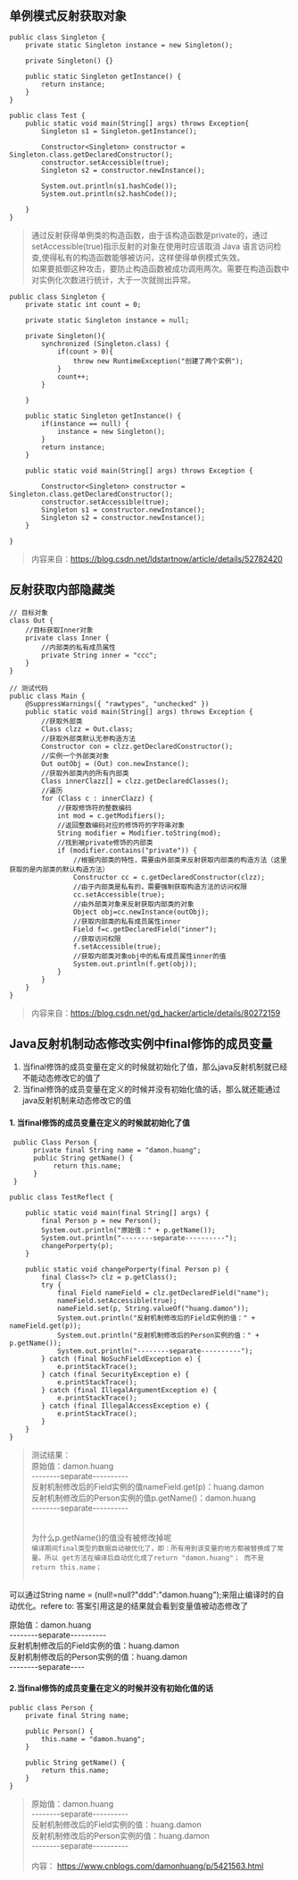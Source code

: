 ## 单例模式反射获取对象
```
public class Singleton {
    private static Singleton instance = new Singleton();  
 
    private Singleton() {}
 
    public static Singleton getInstance() {
        return instance;
    }
}

public class Test {
    public static void main(String[] args) throws Exception{
        Singleton s1 = Singleton.getInstance();
 
        Constructor<Singleton> constructor = Singleton.class.getDeclaredConstructor();
        constructor.setAccessible(true);
        Singleton s2 = constructor.newInstance();
 
        System.out.println(s1.hashCode());
        System.out.println(s2.hashCode());
 
    }
}
```
>通过反射获得单例类的构造函数，由于该构造函数是private的，通过setAccessible(true)指示反射的对象在使用时应该取消 Java 语言访问检查,使得私有的构造函数能够被访问，这样使得单例模式失效。<br>
>如果要抵御这种攻击，要防止构造函数被成功调用两次。需要在构造函数中对实例化次数进行统计，大于一次就抛出异常。
```
public class Singleton {
    private static int count = 0;
 
    private static Singleton instance = null;
 
    private Singleton(){
        synchronized (Singleton.class) {
            if(count > 0){
                throw new RuntimeException("创建了两个实例");
            }
            count++;
        }
 
    }
 
    public static Singleton getInstance() {
        if(instance == null) {
            instance = new Singleton();
        }
        return instance;
    }
 
    public static void main(String[] args) throws Exception {
 
        Constructor<Singleton> constructor = Singleton.class.getDeclaredConstructor();
        constructor.setAccessible(true);
        Singleton s1 = constructor.newInstance();
        Singleton s2 = constructor.newInstance();
    }
 
}
```
>内容来自：https://blog.csdn.net/ldstartnow/article/details/52782420

## 反射获取内部隐藏类
```
// 目标对象
class Out {
    //目标获取Inner对象
    private class Inner {
        //内部类的私有成员属性
        private String inner = "ccc";
    }
}

// 测试代码
public class Main {
    @SuppressWarnings({ "rawtypes", "unchecked" })
    public static void main(String[] args) throws Exception {
        //获取外部类
        Class clzz = Out.class;
        //获取外部类默认无参构造方法
        Constructor con = clzz.getDeclaredConstructor();
        //实例一个外部类对象
        Out outObj = (Out) con.newInstance();
        //获取外部类内的所有内部类
        Class innerClazz[] = clzz.getDeclaredClasses();
        //遍历
        for (Class c : innerClazz) {
            //获取修饰符的整数编码
            int mod = c.getModifiers();
            //返回整数编码对应的修饰符的字符串对象
            String modifier = Modifier.toString(mod);
            //找到被private修饰的内部类
            if (modifier.contains("private")) {
                //根据内部类的特性，需要由外部类来反射获取内部类的构造方法（这里获取的是内部类的默认构造方法）
                Constructor cc = c.getDeclaredConstructor(clzz);
                //由于内部类是私有的，需要强制获取构造方法的访问权限
                cc.setAccessible(true);
                //由外部类对象来反射获取内部类的对象
                Object obj=cc.newInstance(outObj);
                //获取内部类的私有成员属性inner
                Field f=c.getDeclaredField("inner");
                //获取访问权限
                f.setAccessible(true);
                //获取内部类对象obj中的私有成员属性inner的值
                System.out.println(f.get(obj));
            }
        }
    }
}
```
> 内容来自：https://blog.csdn.net/gd_hacker/article/details/80272159

## Java反射机制动态修改实例中final修饰的成员变量
1. 当final修饰的成员变量在定义的时候就初始化了值，那么java反射机制就已经不能动态修改它的值了
2. 当final修饰的成员变量在定义的时候并没有初始化值的话，那么就还能通过java反射机制来动态修改它的值

#### 1. 当final修饰的成员变量在定义的时候就初始化了值
```
 public Class Person {
      private final String name = "damon.huang";
      public String getName() {
           return this.name;
      }
 }

public class TestReflect {

    public static void main(final String[] args) {
        final Person p = new Person();
        System.out.println("原始值：" + p.getName());
        System.out.println("--------separate----------");
        changePorperty(p);
    }

    public static void changePorperty(final Person p) {
        final Class<?> clz = p.getClass();
        try {
            final Field nameField = clz.getDeclaredField("name");
            nameField.setAccessible(true);
            nameField.set(p, String.valueOf("huang.damon"));
            System.out.println("反射机制修改后的Field实例的值：" + nameField.get(p));
            System.out.println("反射机制修改后的Person实例的值：" + p.getName());
            System.out.println("--------separate----------");
        } catch (final NoSuchFieldException e) {
            e.printStackTrace();
        } catch (final SecurityException e) {
            e.printStackTrace();
        } catch (final IllegalArgumentException e) {
            e.printStackTrace();
        } catch (final IllegalAccessException e) {
            e.printStackTrace();
        }
    }
}
```
>测试结果：<br>
>原始值：damon.huang<br>
--------separate----------<br>
反射机制修改后的Field实例的值nameField.get(p)：huang.damon<br>
反射机制修改后的Person实例的值p.getName()：damon.huang<br>
--------separate----------<br>
<br><br>
为什么p.getName()的值没有被修改掉呢<br>
`编译期间final类型的数据自动被优化了，即：所有用到该变量的地方都被替换成了常量。所以 get方法在编译后自动优化成了return "damon.huang"； 而不是 return this.name；`
<br><br>

可以通过String name = (null!=null?"ddd":"damon.huang");来阻止编译时的自动优化。refere to: 答案引用这是的结果就会看到变量值被动态修改了<br>

原始值：damon.huang<br>
--------separate----------<br>
反射机制修改后的Field实例的值：huang.damon<br>
反射机制修改后的Person实例的值：huang.damon<br>
--------separate----

#### 2.当final修饰的成员变量在定义的时候并没有初始化值的话
```
public class Person {
    private final String name;

    public Person() {
        this.name = "damon.huang";
    }

    public String getName() {
        return this.name;
    }
}
```
>原始值：damon.huang<br>
--------separate----------<br>
反射机制修改后的Field实例的值：huang.damon<br>
反射机制修改后的Person实例的值：huang.damon<br>
--------separate----------
<br><br>
内容： https://www.cnblogs.com/damonhuang/p/5421563.html

